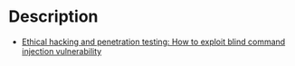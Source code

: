# Description

- [Ethical hacking and penetration testing: How to exploit blind command injection vulnerability](https://miloserdov.org/?p=4994)